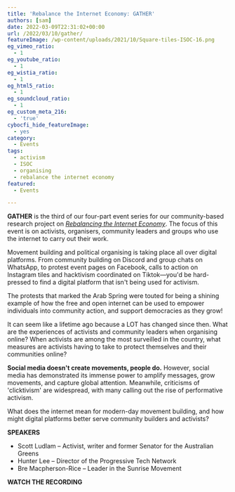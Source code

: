 ```yaml
---
title: 'Rebalance the Internet Economy: GATHER'
authors: [sam]
date: 2022-03-09T22:31:02+00:00
url: /2022/03/10/gather/
featureImage: /wp-content/uploads/2021/10/Square-tiles-ISOC-16.png
eg_vimeo_ratio:
  - 1
eg_youtube_ratio:
  - 1
eg_wistia_ratio:
  - 1
eg_html5_ratio:
  - 1
eg_soundcloud_ratio:
  - 1
eg_custom_meta_216:
  - 'true'
cybocfi_hide_featureImage:
  - yes
category:
  - Events
tags:
  - activism
  - ISOC
  - organising
  - rebalance the internet economy
featured:
  - Events

---
```


**GATHER** is the third of our four-part event series for our community-based research project on [_Rebalancing the Internet Economy_][1]. The focus of this event is on activists, organisers, community leaders and groups who use the internet to carry out their work.

Movement building and political organising is taking place all over digital platforms. From community building on Discord and group chats on WhatsApp, to protest event pages on Facebook, calls to action on Instagram tiles and hacktivism coordinated on Tiktok—you'd be hard-pressed to find a digital platform that isn't being used for activism.

The protests that marked the Arab Spring were touted for being a shining example of how the free and open internet can be used to empower individuals into community action, and support democracies as they grow!

It can seem like a lifetime ago because a LOT has changed since then. What are the experiences of activists and community leaders when organising online? When activists are among the most surveilled in the country, what measures are activists having to take to protect themselves and their communities online?

**Social media doesn't create movements, people do.** However, social media has demonstrated its immense power to amplify messages, grow movements, and capture global attention. Meanwhile, criticisms of 'clicktivism' are widespread, with many calling out the rise of performative activism.

What does the internet mean for modern-day movement building, and how might digital platforms better serve community builders and activists?

**SPEAKERS**

  * Scott Ludlam &#8211; Activist, writer and former Senator for the Australian Greens
  * Hunter Lee &#8211; Director of the Progressive Tech Network
  * Bre Macpherson-Rice &#8211; Leader in the Sunrise Movement

**WATCH THE RECORDING**<figure class="wp-block-embed is-type-video is-provider-youtube wp-block-embed-youtube wp-embed-aspect-16-9 wp-has-aspect-ratio">

<div class="wp-block-embed__wrapper">
</div></figure>

 [1]: https://www.digitalrightswatch.org.au/interneteconomy
